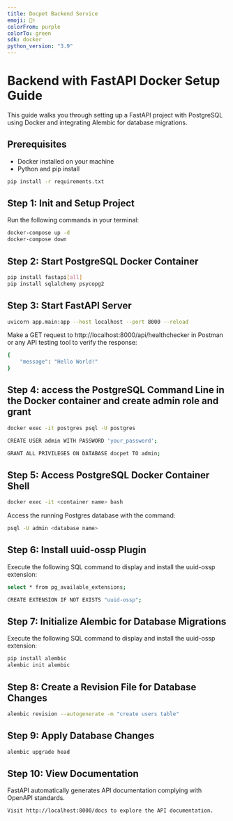 ```yaml
---
title: Docpet Backend Service
emoji: 👨‍⚕️
colorFrom: purple
colorTo: green
sdk: docker
python_version: "3.9"
---
```


# Backend with FastAPI Docker Setup Guide

This guide walks you through setting up a FastAPI project with PostgreSQL using Docker and integrating Alembic for database migrations.

## Prerequisites

- Docker installed on your machine
- Python and pip install
```bash
pip install -r requirements.txt
```

## Step 1: Init and Setup Project

Run the following commands in your terminal:

```bash
docker-compose up -d
docker-compose down
```

## Step 2: Start PostgreSQL Docker Container
```bash
pip install fastapi[all]
pip install sqlalchemy psycopg2
```

## Step 3: Start FastAPI Server
```bash
uvicorn app.main:app --host localhost --port 8000 --reload
```

Make a GET request to http://localhost:8000/api/healthchecker in Postman or any API testing tool to verify the response:
```bash
{
    "message": "Hello World!"
}
```
## Step 4: access the PostgreSQL Command Line in the Docker container and create admin role and grant
```bash
docker exec -it postgres psql -U postgres

CREATE USER admin WITH PASSWORD 'your_password';

GRANT ALL PRIVILEGES ON DATABASE docpet TO admin;
```

## Step 5: Access PostgreSQL Docker Container Shell
```bash
docker exec -it <container name> bash
```

Access the running Postgres database with the command:
```bash
psql -U admin <database name>
```

## Step 6: Install uuid-ossp Plugin
Execute the following SQL command to display and install the uuid-ossp extension:
```bash
select * from pg_available_extensions;

CREATE EXTENSION IF NOT EXISTS "uuid-ossp";
```

## Step 7: Initialize Alembic for Database Migrations
Execute the following SQL command to display and install the uuid-ossp extension:
```bash
pip install alembic
alembic init alembic
```

## Step 8: Create a Revision File for Database Changes
```bash
alembic revision --autogenerate -m "create users table"
```

## Step 9: Apply Database Changes
```bash
alembic upgrade head
```

## Step 10: View Documentation
FastAPI automatically generates API documentation complying with OpenAPI standards.
```bash
Visit http://localhost:8000/docs to explore the API documentation.
```
